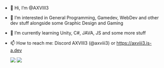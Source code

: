 - 👋 Hi, I’m @AXVIII3
- 👀 I’m interested in General Programming, Gamedev, WebDev and other dev stuff alongside some Graphic Design and Gaming
- 🌱 I’m currently learning Unity, C#, JAVA, JS and some more stuff
- 📫 How to reach me: Discord AXVIII3 (@axviii3) or https://axviii3.is-a.dev

  [![](https://github-readme-stats.vercel.app/api?username=AXVIII3&show_icons=true&theme=tokyonight&rank_icon=github&include_all_commits=true&custom_title=Smile#gh-dark-mode-only)](https://github.com/anuraghazra/github-readme-stats#gh-dark-mode-only)
  [![](https://github-readme-stats.vercel.app/api?username=AXVIII3&show_icons=true&theme=default#gh-light-mode-only)](https://github.com/anuraghazra/github-readme-stats#gh-light-mode-only)
